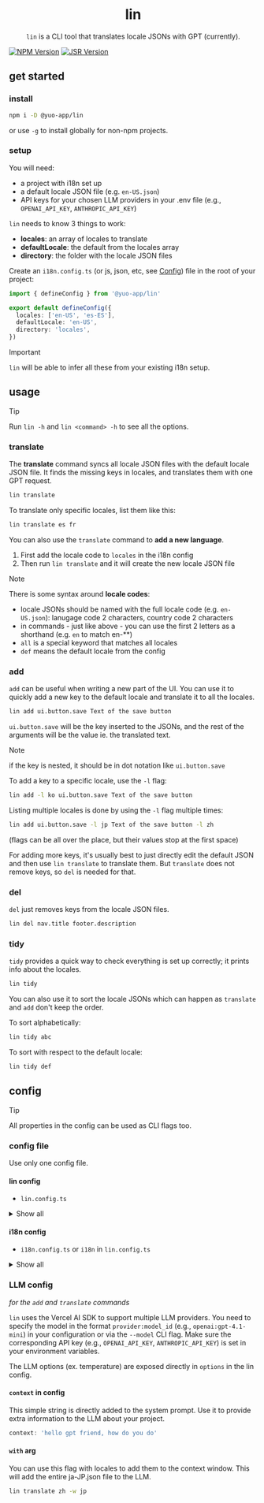 <h1 align="center">lin</h1>
<p align="center">
  <code>lin</code> is a CLI tool that translates locale JSONs with GPT (currently).
</p>

[![NPM Version](https://img.shields.io/npm/v/%40yuo-app%2Flin?color=red)](https://www.npmjs.com/package/%40yuo-app%2Flin)
[![JSR Version](https://img.shields.io/jsr/v/%40yuo/lin?color=yellow)](https://jsr.io/%40yuo/lin)

## get started

### install

```bash
npm i -D @yuo-app/lin
```

or use `-g` to install globally for non-npm projects.

### setup

You will need:

- a project with i18n set up
- a default locale JSON file (e.g. `en-US.json`)
- API keys for your chosen LLM providers in your .env file (e.g., `OPENAI_API_KEY`, `ANTHROPIC_API_KEY`)

`lin` needs to know 3 things to work:

- **locales**: an array of locales to translate
- **defaultLocale**: the default from the locales array
- **directory**: the folder with the locale JSON files

Create an `i18n.config.ts` (or js, json, etc, see [Config](#config)) file in the root of your project:

```ts
import { defineConfig } from '@yuo-app/lin'

export default defineConfig({
  locales: ['en-US', 'es-ES'],
  defaultLocale: 'en-US',
  directory: 'locales',
})
```

> [!IMPORTANT]
> `lin` will be able to infer all these from your existing i18n setup.

## usage

> [!TIP]
> Run `lin -h` and `lin <command> -h` to see all the options.

### translate

The **translate** command syncs all locale JSON files with the default locale JSON file. It finds the missing keys in locales, and translates them with one GPT request.

```bash
lin translate
```

To translate only specific locales, list them like this:

```bash
lin translate es fr
```

You can also use the `translate` command to **add a new language**.

1. First add the locale code to `locales` in the i18n config
2. Then run `lin translate` and it will create the new locale JSON file

> [!NOTE]
> There is some syntax around **locale codes**:
>
> - locale JSONs should be named with the full locale code (e.g. `en-US.json`): lanugage code 2 characters, country code 2 characters
> - in commands - just like above - you can use the first 2 letters as a shorthand (e.g. `en` to match en-**)
> - `all` is a special keyword that matches all locales
> - `def` means the default locale from the config

### add

`add` can be useful when writing a new part of the UI. You can use it to quickly add a new key to the default locale and translate it to all the locales.

```bash
lin add ui.button.save Text of the save button
```

`ui.button.save` will be the key inserted to the JSONs, and the rest of the arguments will be the value ie. the translated text.

> [!NOTE]
> if the key is nested, it should be in dot notation like `ui.button.save`

To add a key to a specific locale, use the `-l` flag:

```bash
lin add -l ko ui.button.save Text of the save button
```

Listing multiple locales is done by using the `-l` flag multiple times:

```bash
lin add ui.button.save -l jp Text of the save button -l zh
```

(flags can be all over the place, but their values stop at the first space)

For adding more keys, it's usually best to just directly edit the default JSON and then use `lin translate` to translate them. But `translate` does not remove keys, so `del` is needed for that.

### del

`del` just removes keys from the locale JSON files.

```bash
lin del nav.title footer.description
```

### tidy

`tidy` provides a quick way to check everything is set up correctly; it prints info about the locales.

```bash
lin tidy
```

You can also use it to sort the locale JSONs which can happen as `translate` and `add` don't keep the order.

To sort alphabetically:

```bash
lin tidy abc
```

To sort with respect to the default locale:

```bash
lin tidy def
```

## config

> [!TIP]
> All properties in the config can be used as CLI flags too.

### config file

Use only one config file.

#### lin config

- `lin.config.ts`

<details>
<summary>Show all</summary>

- `lin.config.{ts, mts, cts, js, mjs, cjs, json, ∅}`
- `.linrc.{ts, mts, cts, js, mjs, cjs, json, ∅}`
- `lin` in `package.json`
- `lin` in your vite or nuxt config

</details>

#### i18n config

- `i18n.config.ts` or `i18n` in `lin.config.ts`

<details>
<summary>Show all</summary>

- `i18n` in lin config
- `i18n.config.{ts, mts, cts, js, mjs, cjs, json, ∅}`
- `.i18nrc.{ts, mts, cts, js, mjs, cjs, json, ∅}`
- `lin.i18n` in `package.json`
- `lin.i18n` in your vite or nuxt config

</details>

### LLM config

*for the `add` and `translate` commands*

`lin` uses the Vercel AI SDK to support multiple LLM providers. You need to specify the model in the format `provider:model_id` (e.g., `openai:gpt-4.1-mini`) in your configuration or via the `--model` CLI flag. Make sure the corresponding API key (e.g., `OPENAI_API_KEY`, `ANTHROPIC_API_KEY`) is set in your environment variables.

The LLM options (ex. temperature) are exposed directly in `options` in the lin config.

#### `context` in config

This simple string is directly added to the system prompt. Use it to provide extra information to the LLM about your project.

```ts
context: 'hello gpt friend, how do you do'
```

#### `with` arg

You can use this flag with locales to add them to the context window.
This will add the entire ja-JP.json file to the LLM.

```bash
lin translate zh -w jp
```
